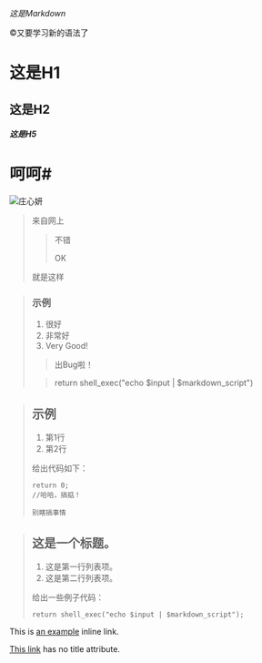 *这是Markdown*

&copy;又要学习新的语法了

# 这是H1

## 这是H2

##### 这是H5

# 呵呵#

![庄心妍](/Users/lopez/Desktop/timg.jpg)

> 来自网上
>
> > 不错
> >
> > OK
>
> 就是这样



> ### 示例
>
> 
>
> 1. 很好
> 2. 非常好
> 3. Very Good!
>
> > 出Bug啦！
>
> 
>
> > return shell_exec("echo $input | $markdown_script")



> ## 示例
>
> 1.   第1行
> 2.   第2行
>
> 给出代码如下：
>
>     return 0;
>     //哈哈，搞掂！
>    
>     别瞎搞事情



> ## 这是一个标题。
>
> 1.   这是第一行列表项。
> 2.   这是第二行列表项。
>
> 给出一些例子代码：
>
>     return shell_exec("echo $input | $markdown_script");



This is [an example](https://www.baidu.com/ "百度") inline link.

[This link](https://www.baidu.com/) has no title attribute.



